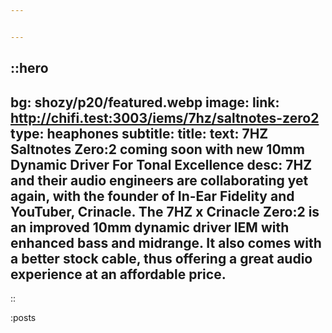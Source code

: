 ```yaml
---


---
```

::hero
---
bg: shozy/p20/featured.webp
image: 
link: http://chifi.test:3003/iems/7hz/saltnotes-zero2
type: heaphones
subtitle: 
title: 
text: 7HZ Saltnotes Zero:2 coming soon with new 10mm Dynamic Driver For Tonal Excellence
desc: 7HZ and their audio engineers are collaborating yet again, with the founder of In-Ear Fidelity and YouTuber, Crinacle. The 7HZ x Crinacle Zero:2 is an improved 10mm dynamic driver IEM with enhanced bass and midrange. It also comes with a better stock cable, thus offering a great audio experience at an affordable price.
---
::

:posts